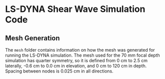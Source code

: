 LS-DYNA Shear Wave Simulation Code
==================================
## Mesh Generation
The `mesh` folder contains information on how the mesh was generated for running the LS-DYNA simulation. The mesh used for the 70 mm focal depth simulation has quarter symmetry, so it is defined from 0 cm to 2.5 cm laterally, -0.6 cm to 0.0 cm in elevation, and 0 cm to 120 cm in depth. Spacing between nodes is 0.025 cm in all directions.
